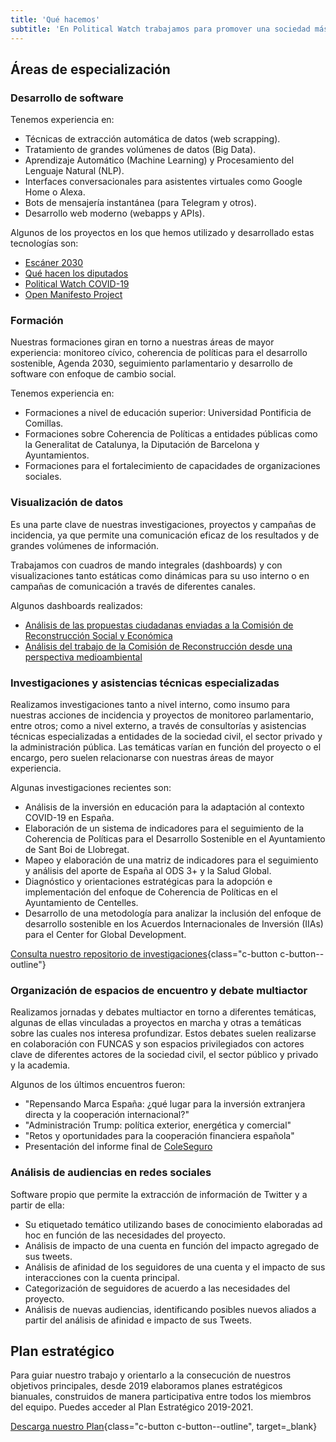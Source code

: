 ```yaml
---
title: 'Qué hacemos'
subtitle: 'En Political Watch trabajamos para promover una sociedad más justa y sostenible, y lo hacemos desde la investigación, el desarrollo de tecnologías y el acompañamiento a empresas, administraciones públicas y organizaciones en sus procesos de innovación y transformación para cumplir con los compromisos de la Agenda 2030.'
---
```


<lines-of-work hide-title></lines-of-work>

<md-content>

## Áreas de especialización

### Desarrollo de software

Tenemos experiencia en:
* Técnicas de extracción automática de datos (web scrapping).
* Tratamiento de grandes volúmenes de datos (Big Data).
* Aprendizaje Automático (Machine Learning) y Procesamiento del Lenguaje Natural (NLP).
* Interfaces conversacionales para asistentes virtuales como Google Home o Alexa.
* Bots de mensajería instantánea (para Telegram y otros).
* Desarrollo web moderno (webapps y APIs).

Algunos de los proyectos en los que hemos utilizado y desarrollado estas tecnologías son:

* [Escáner 2030](https://escaner2030.es/)
* [Qué hacen los diputados](https://quehacenlosdiputados.es)
* [Political Watch COVID-19](https://politicalwatch.es/blog/un-a%C3%B1o-covidwatch/)
* [Open Manifesto Project](https://openmanifestoproject.org/)

### Formación

Nuestras formaciones giran en torno a nuestras áreas de mayor experiencia: monitoreo cívico, coherencia de políticas para el desarrollo sostenible, Agenda 2030, seguimiento parlamentario y desarrollo de software con enfoque de cambio social.

Tenemos experiencia en:
* Formaciones a nivel de educación superior: Universidad Pontificia de Comillas.
* Formaciones sobre Coherencia de Políticas a entidades públicas como la Generalitat de Catalunya, la Diputación de Barcelona y Ayuntamientos.
* Formaciones para el fortalecimiento de capacidades de organizaciones sociales.

### Visualización de datos

Es una parte clave de nuestras investigaciones, proyectos y campañas de incidencia, ya que permite una comunicación eficaz de los resultados y de grandes volúmenes de información.

Trabajamos con cuadros de mando integrales (dashboards) y con visualizaciones tanto estáticas como dinámicas para su uso interno o en campañas de comunicación a través de diferentes canales.

Algunos dashboards realizados:

* [Análisis de las propuestas ciudadanas enviadas a la Comisión de Reconstrucción Social y Económica](https://datastudio.google.com/u/0/reporting/1EAxsZQY5BSQJn9K-jnplJbtfD9O8AERe/page/yBJUB)
* [Análisis del trabajo de la Comisión de Reconstrucción desde una perspectiva medioambiental](https://datastudio.google.com/u/0/reporting/1-NsNGyyBkau-5SMJ9EG7gxqYg33fnCpT/page/y18WB)

### Investigaciones y asistencias técnicas especializadas

Realizamos investigaciones tanto a nivel interno, como insumo para nuestras acciones de incidencia y proyectos de monitoreo parlamentario, entre otros; como a nivel externo, a través de consultorías y asistencias técnicas especializadas a entidades de la sociedad civil, el sector privado y la administración pública. Las temáticas varían en función del proyecto o el encargo, pero suelen relacionarse con nuestras áreas de mayor experiencia.

Algunas investigaciones recientes son:

* Análisis de la inversión en educación para la adaptación al contexto COVID-19 en España.
* Elaboración de un sistema de indicadores para el seguimiento de la Coherencia de Políticas para el Desarrollo Sostenible en el Ayuntamiento de Sant Boi de Llobregat.
* Mapeo y elaboración de una matriz de indicadores para el seguimiento y análisis del aporte de España al ODS 3+ y la Salud Global.
* Diagnóstico y orientaciones estratégicas para la adopción e implementación del enfoque de Coherencia de Políticas en el Ayuntamiento de Centelles.
* Desarrollo de una metodología para analizar la inclusión del enfoque de desarrollo sostenible en los Acuerdos Internacionales de Inversión (IIAs) para el Center for Global Development.

[Consulta nuestro repositorio de investigaciones](/investigaciones){class="c-button c-button--outline"}

### Organización de espacios de encuentro y debate multiactor

Realizamos jornadas y debates multiactor en torno a diferentes temáticas, algunas de ellas vinculadas a proyectos en marcha y otras a temáticas sobre las cuales nos interesa profundizar. Estos debates suelen realizarse en colaboración con FUNCAS y son espacios privilegiados con actores clave de diferentes actores de la sociedad civil, el sector público y privado y la academia.

Algunos de los últimos encuentros fueron:

* "Repensando Marca España: ¿qué  lugar  para  la  inversión  extranjera  directa y  la  cooperación  internacional?"
* "Administración Trump: política exterior, energética y comercial"
* "Retos y oportunidades para la cooperación financiera española"
* Presentación del informe final de [ColeSeguro](https://coleseguro.es)

### Análisis de audiencias en redes sociales

Software propio que permite la extracción de información de Twitter y a partir de ella:

* Su etiquetado temático utilizando bases de conocimiento elaboradas ad hoc en función de las necesidades del proyecto.
* Análisis de impacto de una cuenta en función del impacto agregado de sus tweets.
* Análisis de afinidad de los seguidores de una cuenta y el impacto de sus interacciones con la cuenta principal.
* Categorización de seguidores de acuerdo a las necesidades del proyecto.
* Análisis de nuevas audiencias, identificando posibles nuevos aliados a partir del análisis de afinidad e impacto de sus Tweets.


## Plan estratégico

Para guiar nuestro trabajo y orientarlo a la consecución de nuestros objetivos principales, desde 2019 elaboramos planes estratégicos bianuales, construidos de manera participativa entre todos los miembros del equipo. Puedes acceder al Plan Estratégico 2019-2021.

[Descarga nuestro Plan](/documentos/pw-plan-estrategico.pdf){class="c-button c-button--outline", target=_blank}

<md-content>
